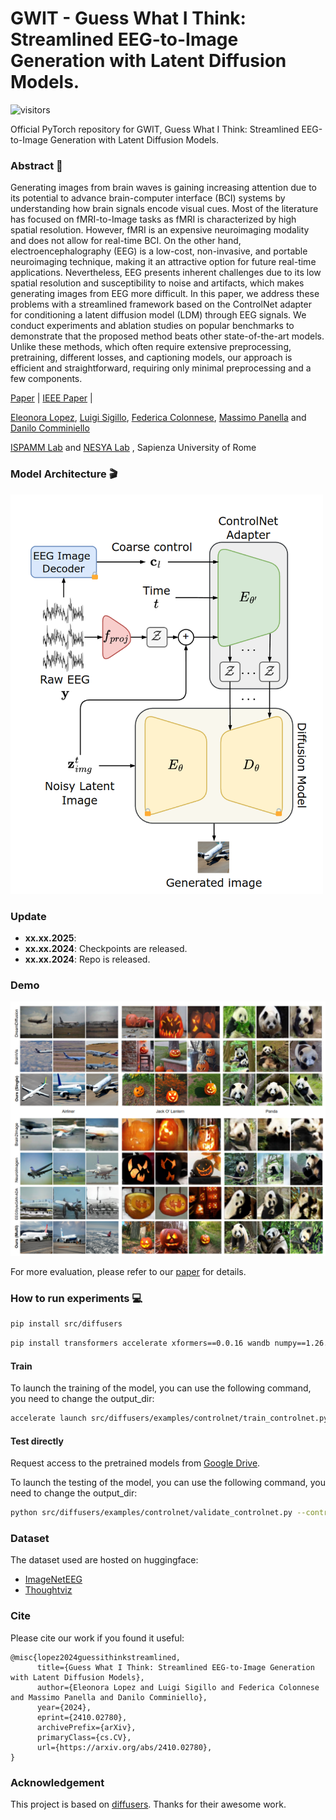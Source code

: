 # GWIT - Guess What I Think: Streamlined EEG-to-Image Generation with Latent Diffusion Models.
![visitors](https://visitor-badge.laobi.icu/badge?page_id=luigisigillo/GWIT)

Official PyTorch repository for GWIT, Guess What I Think: Streamlined EEG-to-Image Generation with Latent Diffusion Models.
### Abstract :bookmark_tabs:
Generating images from brain waves is gaining increasing attention due to its potential to advance brain-computer interface (BCI) systems by understanding how brain signals encode visual cues. Most of the literature has focused on fMRI-to-Image tasks as fMRI is characterized by high spatial resolution. However, fMRI is an expensive neuroimaging modality and does not allow for real-time BCI. On the other hand, electroencephalography (EEG) is a low-cost, non-invasive, and portable neuroimaging technique, making it an attractive option for future real-time applications. Nevertheless, EEG presents inherent challenges due to its low spatial resolution and susceptibility to noise and artifacts, which makes generating images from EEG more difficult. In this paper, we address these problems with a streamlined framework based on the ControlNet adapter for conditioning a latent diffusion model (LDM) through EEG signals. We conduct experiments and ablation studies on popular benchmarks to demonstrate that the proposed method beats other state-of-the-art models. Unlike these methods, which often require extensive preprocessing, pretraining, different losses, and captioning models, our approach is efficient and straightforward, requiring only minimal preprocessing and a few components. 


[Paper](https://arxiv.org/abs/2410.02780) | [IEEE Paper]() |


[Eleonora Lopez](), [Luigi Sigillo](https://luigisigillo.github.io/), [Federica Colonnese](), [Massimo Panella](https://massimopanella.site.uniroma1.it/) and [Danilo Comminiello](https://danilocomminiello.site.uniroma1.it/home)

[ISPAMM Lab](https://ispamm.it/) and [NESYA Lab](https://sites.google.com/view/nesya) , Sapienza University of Rome 
### Model Architecture :clapper:
<img src="assets/architecture.png" width="500px"/>

### Update
- **xx.xx.2025**: 
- **xx.xx.2024**: Checkpoints are released.
- **xx.xx.2024**: Repo is released.


### Demo

[<img src="assets/results.png" />]() 

For more evaluation, please refer to our [paper](https://arxiv.org/abs/2410.02780) for details.

### How to run experiments :computer:

```bash
pip install src/diffusers
```

```bash
pip install transformers accelerate xformers==0.0.16 wandb numpy==1.26.4 datasets torchvision==0.14.1
```
#### Train
To launch the training of the model, you can use the following command, you need to change the output_dir:
```bash
accelerate launch src/diffusers/examples/controlnet/train_controlnet.py --caption_from_classifier --subject_num=4 --pretrained_model_name_or_path=stabilityai/stable-diffusion-2-1-base --output_dir=output/model_out_CVPR_SINGLE_SUB_CLASSIFIER_CAPTION --dataset_name=luigi-s/EEG_Image_CVPR_ALL_subj --conditioning_image_column=conditioning_image --image_column=image --caption_column=caption --resolution=512 --learning_rate=1e-5 --train_batch_size=8 --num_train_epochs=50 --tracker_project_name=controlnet --enable_xformers_memory_efficient_attention --checkpointing_steps=1000 --validation_steps=500 --report_to wandb --validation_image ./using_VAL_DATASET_PLACEHOLDER.jpeg --validation_prompt "we are using val dataset hopefuly"
```

#### Test directly
Request access to the pretrained models from [Google Drive]().

To launch the testing of the model, you can use the following command, you need to change the output_dir:
```bash
python src/diffusers/examples/controlnet/validate_controlnet.py --controlnet_path=output/model_out_CVPR_SINGLE_SUB_CLASSIFIER_CAPTION/checkpoint-24000/controlnet/ --caption --single_image_for_eval --guess
```


### Dataset
The dataset used are hosted on huggingface: 

- [ImageNetEEG](https://huggingface.co/datasets/luigi-s/EEG_Image_CVPR_ALL_subj)
- [Thoughtviz](https://huggingface.co/datasets/luigi-s/EEG_Image_TVIZ_ALL_subj)


### Cite
Please cite our work if you found it useful:
```
@misc{lopez2024guessithinkstreamlined,
      title={Guess What I Think: Streamlined EEG-to-Image Generation with Latent Diffusion Models}, 
      author={Eleonora Lopez and Luigi Sigillo and Federica Colonnese and Massimo Panella and Danilo Comminiello},
      year={2024},
      eprint={2410.02780},
      archivePrefix={arXiv},
      primaryClass={cs.CV},
      url={https://arxiv.org/abs/2410.02780}, 
}
```


### Acknowledgement

This project is based on [diffusers](https://github.com/huggingface/diffusers). Thanks for their awesome work.
